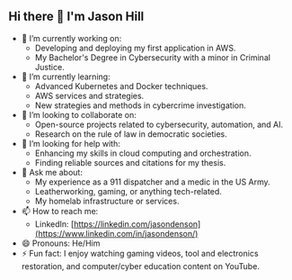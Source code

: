 ## Hi there 👋 I'm Jason Hill

- 🔭 I’m currently working on:
  - Developing and deploying my first application in AWS.
  - My Bachelor's Degree in Cybersecurity with a minor in Criminal Justice.
- 🌱 I’m currently learning:
  - Advanced Kubernetes and Docker techniques.
  - AWS services and strategies.
  - New strategies and methods in cybercrime investigation.
- 👯 I’m looking to collaborate on:
  - Open-source projects related to cybersecurity, automation, and AI.
  - Research on the rule of law in democratic societies.
- 🤔 I’m looking for help with:
  - Enhancing my skills in cloud computing and orchestration.
  - Finding reliable sources and citations for my thesis.
- 💬 Ask me about:
  - My experience as a 911 dispatcher and a medic in the US Army.
  - Leatherworking, gaming, or anything tech-related.
  - My homelab infrastructure or services.
- 📫 How to reach me:
  - LinkedIn: [https://linkedin.com/jasondenson](https://www.linkedin.com/in/jasondenson/)
- 😄 Pronouns: He/Him
- ⚡ Fun fact: I enjoy watching gaming videos, tool and electronics restoration, and computer/cyber education content on YouTube.

